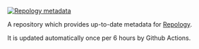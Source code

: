[![Repology metadata](https://github.com/termux/repology-metadata/workflows/Repology%20metadata/badge.svg)](https://repology.org/repository/termux)

A repository which provides up-to-date metadata for [Repology](https://repology.org/).

It is updated automatically once per 6 hours by Github Actions.
